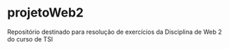 # projetoWeb2
Repositório destinado para resolução de exercícios da Disciplina de Web 2 do curso de TSI
